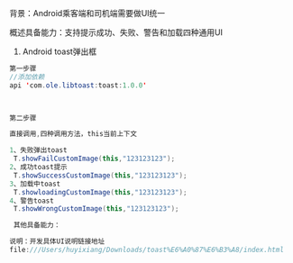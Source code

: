 背景：Android乘客端和司机端需要做UI统一

概述具备能力：支持提示成功、失败、警告和加载四种通用UI
1. Android toast弹出框


```java
第一步骤
//添加依赖
api 'com.ole.libtoast:toast:1.0.0'

 
```
```java
第二步骤

直接调用,四种调用方法，this当前上下文

1、失败弹出toast
 T.showFailCustomImage(this,"123123123");
2、成功toast提示
 T.showSuccessCustomImage(this,"123123123");
3、加载中toast
 T.showloadingCustomImage(this,"123123123");
4、警告toast
 T.showWrongCustomImage(this,"123123123");

 其他具备能力：

说明：开发具体UI说明链接地址
file:///Users/huyixiang/Downloads/toast%E6%A0%87%E6%B3%A8/index.html


```